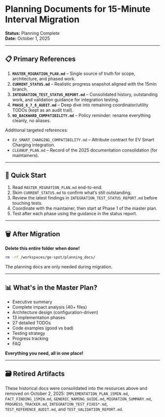 # Planning Documents for 15-Minute Interval Migration

**Status:** Planning Complete  
**Date:** October 1, 2025

---

## 📋 Primary References

1. **`MASTER_MIGRATION_PLAN.md`** – Single source of truth for scope, architecture, and phased work.
2. **`CURRENT_STATUS.md`** – Realistic progress snapshot aligned with the 15min branch.
3. **`INTEGRATION_TEST_STATUS_REPORT.md`** – Consolidated history, outstanding work, and validation guidance for integration testing.
4. **`PHASE_6_7_8_AUDIT.md`** – Deep dive into remaining coordinator/utility TODOs (kept as an audit trail).
5. **`NO_BACKWARD_COMPATIBILITY.md`** – Policy reminder: rename everything cleanly, no aliases.

Additional targeted references:
- `EV_SMART_CHARGING_COMPATIBILITY.md` – Attribute contract for EV Smart Charging integration.
- `CLEANUP_PLAN.md` – Record of the 2025 documentation consolidation (for maintainers).

---

## 🎯 Quick Start

1. Read `MASTER_MIGRATION_PLAN.md` end-to-end.
2. Skim `CURRENT_STATUS.md` to confirm what’s still outstanding.
3. Review the latest findings in `INTEGRATION_TEST_STATUS_REPORT.md` before touching tests.
4. Coordinate with the maintainer, then start at Phase 1 of the master plan.
5. Test after each phase using the guidance in the status report.

---

## 🗑️ After Migration

**Delete this entire folder when done!**

```bash
rm -rf /workspaces/ge-spot/planning_docs/
```

The planning docs are only needed during migration.

---

## 📊 What's in the Master Plan?

- Executive summary
- Complete impact analysis (40+ files)
- Architecture design (configuration-driven)
- 13 implementation phases
- 27 detailed TODOs
- Code examples (good vs bad)
- Testing strategy
- Progress tracking
- FAQ

**Everything you need, all in one place!**

---

## 🗃️ Retired Artifacts

These historical docs were consolidated into the resources above and removed on October 2, 2025: `IMPLEMENTATION_PLAN_15MIN.md`, `FACT_FINDING_15MIN.md`, `GENERIC_NAMING_GUIDE.md`, `MIGRATION_SUMMARY.md`, `PROGRESS_TRACKER.md`, `INTEGRATION_TEST_FIXES*.md`, `TEST_REFERENCE_AUDIT.md`, and `TEST_VALIDATION_REPORT.md`.
